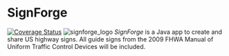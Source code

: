 # SignForge
[![Coverage Status](https://coveralls.io/repos/github/MuchaHawlucha/SignForge/badge.svg?branch=master)](https://coveralls.io/github/MuchaHawlucha/SignForge?branch=master)
![signforge_logo](https://user-images.githubusercontent.com/9111384/33806454-7d621378-dd96-11e7-89f9-4215b2aa211f.png)
*SignForge* is a Java app to create and share US highway signs. All guide signs from the 2009 FHWA Manual of Uniform Traffic Control Devices will be included.
